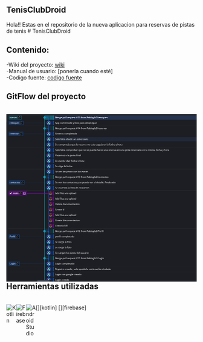 ## TenisClubDroid
Hola!! Estas en el repositorio de la nueva aplicacion para reservas de pistas de tenis  # TenisClubDroid

## Contenido:

-Wiki del proyecto: [wiki]
<br />
-Manual de usuario: [ponerla cuando esté]
<br/>
-Codigo fuente: [codigo fuente]

## GitFlow del proyecto 

<br />
<img align="left" alt="gittree" width="1000px" src="https://github.com/Pablogls2/proyecto_final/blob/main/documentacion/gitFlow/arbol_gitflow.PNG" />
<br />

## Herramientas utilizadas
<br />
[<img align="left" alt="Kotlin" width="26px" src="https://upload.wikimedia.org/wikipedia/commons/7/74/Kotlin-logo.svg" />][kotlin]
[<img align="left" alt="Firebase" width="26px" src="https://www.gstatic.com/devrel-devsite/prod/veaa02889f0c07424beaa31d9bac1e874b6464e7ed7987fde4c94a59ace9487fa/firebase/images/touchicon-180.png" />][firebase]
<img align="left" alt="Android Studio" width="26px" src="https://upload.wikimedia.org/wikipedia/commons/3/34/Android_Studio_icon.svg" />
<br />


[wiki]: https://github.com/Pablogls2/proyecto_final/wiki
[codigo fuente]:https://github.com/Pablogls2/proyecto_final/tree/master
[kotlin]: https://developer.android.com/kotlin?hl=es
[firebase]: https://firebase.google.com/
